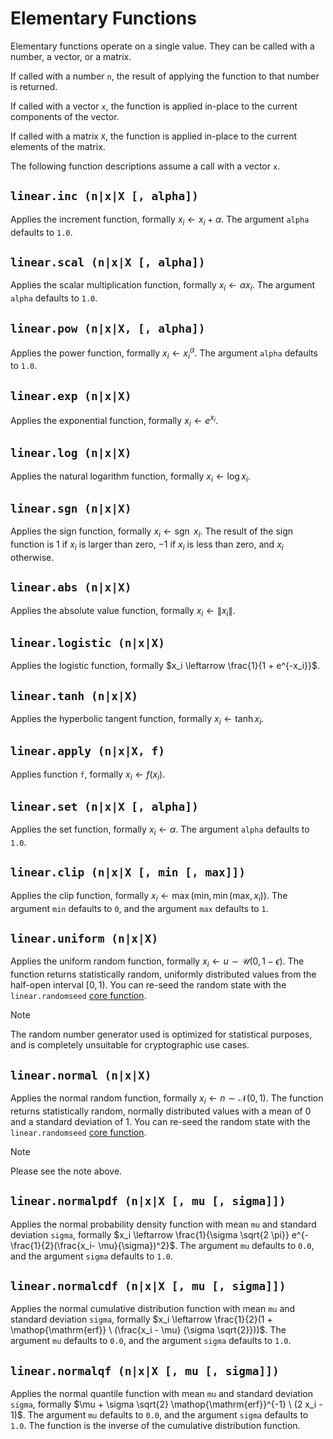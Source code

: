 # Elementary Functions

Elementary functions operate on a single value. They can be called with a number, a vector,
or a matrix.

If called with a number `n`, the result of applying the function to that number is returned.

If called with a vector `x`, the function is applied in-place to the current components of the
vector.

If called with a matrix `X`, the function is applied in-place to the current elements of the
matrix.

The following function descriptions assume a call with a vector `x`.


## `linear.inc (n|x|X [, alpha])`

Applies the increment function, formally $x_i \leftarrow x_i + \alpha$. The argument `alpha`
defaults to `1.0`.


## `linear.scal (n|x|X [, alpha])`

Applies the scalar multiplication function, formally $x_i \leftarrow \alpha x_i$. The argument
`alpha` defaults to `1.0`.


## `linear.pow (n|x|X, [, alpha])`

Applies the power function, formally $x_i \leftarrow {x_i}^\alpha$. The argument `alpha` defaults
to `1.0`.


## `linear.exp (n|x|X)`

Applies the exponential function, formally $x_i \leftarrow e^{x_i}$.


## `linear.log (n|x|X)`

Applies the natural logarithm function, formally $x_i \leftarrow \log x_i$.


## `linear.sgn (n|x|X)`

Applies the sign function, formally $x_i \leftarrow \mathop{\mathrm{sgn}} \  x_i$. The result of
the sign function is $1$ if $x_i$ is larger than zero, $-1$ if $x_i$ is less than zero, and $x_i$
otherwise.


## `linear.abs (n|x|X)`

Applies the absolute value function, formally $x_i \leftarrow \| x_i \|$.


## `linear.logistic (n|x|X)`

Applies the logistic function, formally $x_i \leftarrow \frac{1}{1 + e^{-x_i}}$.


## `linear.tanh (n|x|X)`

Applies the hyperbolic tangent function, formally $x_i \leftarrow \tanh x_i$.


## `linear.apply (n|x|X, f)`

Applies function `f`, formally $x_i \leftarrow f(x_i)$.


## `linear.set (n|x|X [, alpha])`

Applies the set function, formally $x_i \leftarrow \alpha$. The argument `alpha` defaults to `1.0`.


## `linear.clip (n|x|X [, min [, max]])`

Applies the clip function, formally $x_i \leftarrow \max(\textrm{min}, \min(\textrm{max}, x_i))$.
The argument `min` defaults to `0`, and the argument `max` defaults to `1`.


## `linear.uniform (n|x|X)`

Applies the uniform random function, formally $x_i \leftarrow u \sim \mathcal{U}(0, 1 - \epsilon)$.
The function returns statistically random, uniformly distributed values from the half-open
interval $[0, 1)$. You can re-seed the random state with the `linear.randomseed`
[core function](Core.md).

> [!NOTE]
> The random number generator used is optimized for statistical purposes, and is completely
> unsuitable for cryptographic use cases.


## `linear.normal (n|x|X)`

Applies the normal random function, formally $x_i \leftarrow n \sim \mathcal{N}(0, 1)$. The
function returns statistically random, normally distributed values with a mean of $0$ and a
standard deviation of $1$. You can re-seed the random state with the `linear.randomseed`
[core function](Core.md).

> [!NOTE]
> Please see the note above.


## `linear.normalpdf (n|x|X [, mu [, sigma]])`

Applies the normal probability density function with mean `mu` and standard deviation `sigma`,
formally $x_i \leftarrow \frac{1}{\sigma \sqrt{2 \pi}} e^{-\frac{1}{2}(\frac{x_i- \mu}{\sigma})^2}$.
The argument `mu` defaults to `0.0`, and the argument `sigma` defaults to `1.0`.


## `linear.normalcdf (n|x|X [, mu [, sigma]])`

Applies the normal cumulative distribution function with mean `mu` and standard deviation `sigma`,
formally $x_i \leftarrow \frac{1}{2}(1 + \mathop{\mathrm{erf}} \  (\frac{x_i - \mu}
{\sigma \sqrt{2}}))$. The argument `mu` defaults to `0.0`, and the argument `sigma` defaults to
`1.0`.


## `linear.normalqf (n|x|X [, mu [, sigma]])`

Applies the normal quantile function with mean `mu` and standard deviation `sigma`, formally
$\mu + \sigma \sqrt{2} \mathop{\mathrm{erf}}^{-1} \  (2 x_i - 1)$. The argument `mu`
defaults to `0.0`, and the argument `sigma` defaults to `1.0`. The function is the inverse of the
cumulative distribution function.
